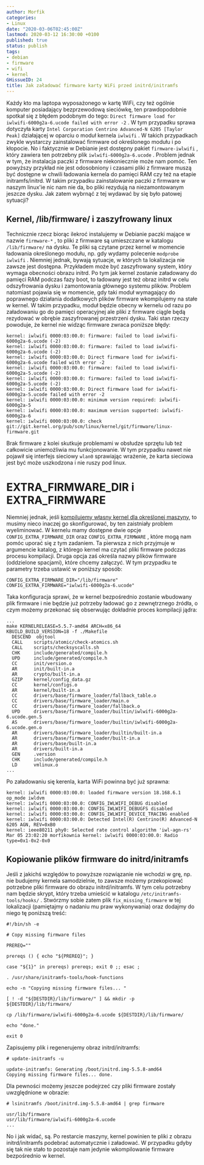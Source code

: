 ```yaml
---
author: Morfik
categories:
- Linux
date: "2020-03-06T02:45:00Z"
lastmod: 2020-03-12 16:30:00 +0100
published: true
status: publish
tags:
- debian
- firmware
- wifi
- kernel
GHissueID: 24
title: Jak załadować firmware karty WiFi przed initrd/initramfs
---
```


Każdy kto ma laptopa wyposażonego w kartę WiFi, czy też ogólnie komputer posiadający bezprzewodową
sieciówkę, ten prawdopodobnie spotkał się z błędem podobnym do tego: `Direct firmware load for
iwlwifi-6000g2a-6.ucode failed with error -2` . W tym przypadku sprawa dotyczyła karty `Intel
Corporation Centrino Advanced-N 6205 [Taylor Peak]` działającej w oparciu o moduł kernela
`iwlwifi` . W takich przypadkach zwykle wystarczy zainstalować firmware od określonego modułu i po
kłopocie. No i faktycznie w Debianie jest dostępny pakiet `firmware-iwlwifi` , który zawiera ten
potrzebny plik `iwlwifi-6000g2a-6.ucode` . Problem jednak w tym, że instalacja paczki z firmware
niekoniecznie może nam pomóc. Ten powyższy przykład nie jest odosobniony i czasami pliki z firmware
muszą być dostępne w chwili ładowania kernela do pamięci RAM czy też na etapie initramfs/initrd. W
takim przypadku zainstalowanie paczki z firmware w naszym linux'ie nic nam nie da, bo pliki
rezydują na niezamontowanym jeszcze dysku. Jak zatem wybrnąć z tej wydawać by się było patowej
sytuacji?

<!--more-->
## Kernel, /lib/firmware/ i zaszyfrowany linux

Technicznie rzecz biorąc ilekroć instalujemy w Debianie paczki mające w nazwie `firmware-*` , to
pliki z firmware są umieszczane w katalogu `/lib/firmware/` na dysku. Te pliki są czytane przez
kernel w momencie ładowania określonego modułu, np. gdy wydamy polecenie `modprobe iwlwifi` .
Niemniej jednak, bywają sytuacje, w których ta lokalizacja nie zawsze jest dostępna. Przykładem
może być zaszyfrowany system, który wymaga obecności obrazu initrd. Po tym jak kernel zostanie
załadowany do pamięci RAM podczas fazy boot, to ładowany jest też obraz initrd w celu odszyfrowania
dysku i zamontowania głównego systemu plików. Problem natomiast pojawia się w momencie, gdy taki
moduł wymagający do poprawnego działania dodatkowych plików firmware wkompilujemy na stałe w
kernel. W takim przypadku, moduł będzie obecny w kernelu od razu po załadowaniu go do pamięci
operacyjnej ale pliki z firmware ciągle będą rezydować w obrębie zaszyfrowanej przestrzeni dysku.
Taki stan rzeczy powoduje, że kernel nie widząc firmware zwraca poniższe błędy:

    kernel: iwlwifi 0000:03:00.0: firmware: failed to load iwlwifi-6000g2a-6.ucode (-2)
    kernel: iwlwifi 0000:03:00.0: firmware: failed to load iwlwifi-6000g2a-6.ucode (-2)
    kernel: iwlwifi 0000:03:00.0: Direct firmware load for iwlwifi-6000g2a-6.ucode failed with error -2
    kernel: iwlwifi 0000:03:00.0: firmware: failed to load iwlwifi-6000g2a-5.ucode (-2)
    kernel: iwlwifi 0000:03:00.0: firmware: failed to load iwlwifi-6000g2a-5.ucode (-2)
    kernel: iwlwifi 0000:03:00.0: Direct firmware load for iwlwifi-6000g2a-5.ucode failed with error -2
    kernel: iwlwifi 0000:03:00.0: minimum version required: iwlwifi-6000g2a-5
    kernel: iwlwifi 0000:03:00.0: maximum version supported: iwlwifi-6000g2a-6
    kernel: iwlwifi 0000:03:00.0: check git://git.kernel.org/pub/scm/linux/kernel/git/firmware/linux-firmware.git

Brak firmware z kolei skutkuje problemami w obsłudze sprzętu lub też całkowicie uniemożliwia mu
funkcjonowanie. W tym przypadku nawet nie pojawił się interfejs sieciowy `wlan0` sprawiając
wrażenie, że karta sieciowa jest być może uszkodzona i nie ruszy pod linux.

# EXTRA_FIRMWARE_DIR i EXTRA_FIRMWARE

Niemniej jednak, jeśli [kompilujemy własny kernel dla określonej maszyny][1], to musimy nieco
inaczej go skonfigurować, by ten zaistniały problem wyeliminować. W kernelu mamy dostępne dwie
opcje `CONFIG_EXTRA_FIRMWARE_DIR` oraz `CONFIG_EXTRA_FIRMWARE` , które mogą nam pomóc uporać się z
tym zadaniem. Ta pierwsza z nich przyjmuje w argumencie katalog, z którego kernel ma czytać pliki
firmware podczas procesu kompilacji. Druga opcja zaś określa nazwy plików firmware (oddzielone
spacjami), które chcemy załączyć. W tym przypadku te parametry trzeba ustawić w poniższy sposób:

    CONFIG_EXTRA_FIRMWARE_DIR="/lib/firmware"
    CONFIG_EXTRA_FIRMWARE="iwlwifi-6000g2a-6.ucode"

Taka konfiguracja sprawi, że w kernel bezpośrednio zostanie wbudowany plik firmware i nie będzie
już potrzeby ładować go z zewnętrznego źródła, o czym możemy przekonać się obserwując dokładnie
proces kompilacji jądra:

    ...
    make KERNELRELEASE=5.5.7-amd64 ARCH=x86_64      KBUILD_BUILD_VERSION=18 -f ./Makefile
      DESCEND  objtool
      CALL    scripts/atomic/check-atomics.sh
      CALL    scripts/checksyscalls.sh
      CHK     include/generated/compile.h
      UPD     include/generated/compile.h
      CC      init/version.o
      AR      init/built-in.a
      AR      crypto/built-in.a
      GZIP    kernel/config_data.gz
      CC      kernel/configs.o
      AR      kernel/built-in.a
      CC      drivers/base/firmware_loader/fallback_table.o
      CC      drivers/base/firmware_loader/main.o
      CC      drivers/base/firmware_loader/fallback.o
      UPD     drivers/base/firmware_loader/builtin/iwlwifi-6000g2a-6.ucode.gen.S
      AS      drivers/base/firmware_loader/builtin/iwlwifi-6000g2a-6.ucode.gen.o
      AR      drivers/base/firmware_loader/builtin/built-in.a
      AR      drivers/base/firmware_loader/built-in.a
      AR      drivers/base/built-in.a
      AR      drivers/built-in.a
      GEN     .version
      CHK     include/generated/compile.h
      LD      vmlinux.o
    ...

Po załadowaniu się kerenla, karta WiFi powinna być już sprawna:

    kernel: iwlwifi 0000:03:00.0: loaded firmware version 18.168.6.1 op_mode iwldvm
    kernel: iwlwifi 0000:03:00.0: CONFIG_IWLWIFI_DEBUG disabled
    kernel: iwlwifi 0000:03:00.0: CONFIG_IWLWIFI_DEBUGFS disabled
    kernel: iwlwifi 0000:03:00.0: CONFIG_IWLWIFI_DEVICE_TRACING enabled
    kernel: iwlwifi 0000:03:00.0: Detected Intel(R) Centrino(R) Advanced-N 6205 AGN, REV=0xB0
    kernel: ieee80211 phy0: Selected rate control algorithm 'iwl-agn-rs'
    Mar 05 23:02:20 morfikownia kernel: iwlwifi 0000:03:00.0: Radio type=0x1-0x2-0x0

## Kopiowanie plików firmware do initrd/initramfs

Jeśli z jakichś względów to powyższe rozwiązanie nie wchodzi w grę, np. nie budujemy kernela
samodzielnie, to zawsze możemy przekopiować potrzebne pliki firmware do obrazu initrd/initramfs. W
tym celu potrzebny nam będzie skrypt, który trzeba umieścić w katalogu
`/etc/initramfs-tools/hooks/` . Stwórzmy sobie zatem plik `fix_missing_firmware` w tej lokalizacji
(pamiętajmy o nadaniu mu praw wykonywania) oraz dodajmy do niego tę poniższą treść:

    #!/bin/sh -e

    # Copy missing firmware files

    PREREQ=""

    prereqs () { echo "${PREREQ}"; }

    case "${1}" in prereqs) prereqs; exit 0 ;; esac ;

    . /usr/share/initramfs-tools/hook-functions

    echo -n "Copying missing firmware files... "

    [ ! -d "${DESTDIR}/lib/firmware/" ] && mkdir -p ${DESTDIR}/lib/firmware/

    cp /lib/firmware/iwlwifi-6000g2a-6.ucode ${DESTDIR}/lib/firmware/

    echo "done."

    exit 0

Zapisujemy plik i regenerujemy obraz initrd/initramfs:

    # update-initramfs -u

    update-initramfs: Generating /boot/initrd.img-5.5.8-amd64
    Copying missing firmware files... done.

Dla pewności możemy jeszcze podejrzeć czy pliki firmware zostały uwzględnione w obrazie:

    # lsinitramfs /boot/initrd.img-5.5.8-amd64 | grep firmware

    usr/lib/firmware
    usr/lib/firmware/iwlwifi-6000g2a-6.ucode
    ...

No i jak widać, są. Po restarcie maszyny, kernel powinien te pliki z obrazu initrd/initramfs
podebrać automatycznie i załadować. W przypadku gdyby się tak nie stało to pozostaje nam jedynie
wkompilowanie firmware bezpośrednio w kernel.


[1]: /post/budowanie-kernela-linux-dla-konkretnej-maszyny-z-debianem/
